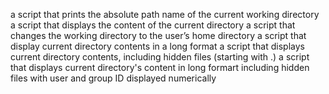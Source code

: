 a script that prints the absolute path name of the current working directory
a script that displays the content of the current directory
a script that changes the working directory to the user’s home directory
a script that display current directory contents in a long format
a script that displays current directory contents, including hidden files (starting with .)
a script that displays current directory's content in long formart including hidden files with user and group ID displayed numerically
